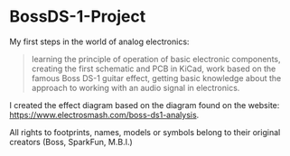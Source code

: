 # BossDS-1-Project

My first steps in the world of analog electronics:
> learning the principle of operation of basic electronic components,
> creating the first schematic and PCB in KiCad,
> work based on the famous Boss DS-1 guitar effect,
> getting basic knowledge about the approach to working with an audio signal in electronics.

I created the effect diagram based on the diagram found on the website: https://www.electrosmash.com/boss-ds1-analysis.

All rights to footprints, names, models or symbols belong to their original creators (Boss, SparkFun, M.B.I.)
